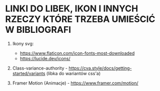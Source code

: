# LINKI DO LIBEK, IKON I INNYCH RZECZY KTÓRE TRZEBA UMIEŚCIĆ W BIBLIOGRAFI

1. Ikony svg:

   - <https://www.flaticon.com/icon-fonts-most-downloaded>
   - <https://lucide.dev/icons/>

2. Class-variance-authority - <https://cva.style/docs/getting-started/variants> (libka do wariantów css'a)

3. Framer Motion (Animacje) - <https://www.framer.com/motion/>
